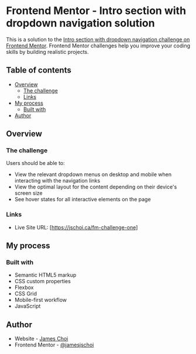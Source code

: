 # Frontend Mentor - Intro section with dropdown navigation solution

This is a solution to the [Intro section with dropdown navigation challenge on Frontend Mentor](https://www.frontendmentor.io/challenges/intro-section-with-dropdown-navigation-ryaPetHE5). Frontend Mentor challenges help you improve your coding skills by building realistic projects.

## Table of contents

- [Overview](#overview)
  - [The challenge](#the-challenge)
  - [Links](#links)
- [My process](#my-process)
  - [Built with](#built-with)
- [Author](#author)

## Overview

### The challenge

Users should be able to:

- View the relevant dropdown menus on desktop and mobile when interacting with the navigation links
- View the optimal layout for the content depending on their device's screen size
- See hover states for all interactive elements on the page

### Links

- Live Site URL: [https://jschoi.ca/fm-challenge-one]

## My process

### Built with

- Semantic HTML5 markup
- CSS custom properties
- Flexbox
- CSS Grid
- Mobile-first workflow
- JavaScript

## Author

- Website - [James Choi](https://jschoi.ca)
- Frontend Mentor - [@jamesjschoi](https://www.frontendmentor.io/profile/jamesjschoi)
